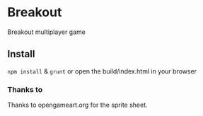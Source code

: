# Breakout
Breakout multiplayer game

## Install
`npm install` & `grunt` or open the build/index.html in your browser

### Thanks to
Thanks to opengameart.org for the sprite sheet.